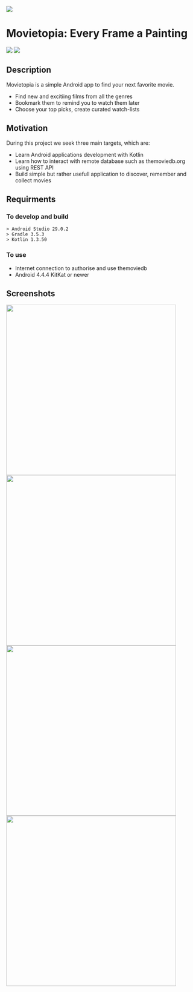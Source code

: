 ![](https://sun9-29.userapi.com/c205716/v205716275/22501/WOF93tAr-o8.jpg)
# Movietopia: Every Frame a Painting

![](https://bettercodehub.com/edge/badge/mishokU/RandomMovie?branch=master)  ![](https://img.shields.io/badge/License-MIT-blueviolet?style=flatr)
## Description
Movietopia is a simple Android app to find your next favorite movie.

- Find new and excitiing films from all the genres
- Bookmark them to remind you to watch them later
- Choose your top picks, create curated watch-lists

## Motivation
During this project we seek three main targets, which are:

+ Learn Android applications development with Kotlin
+ Learn how to interact with remote database such as themoviedb.org using REST API
+ Build simple but rather usefull application to discover, remember and collect movies

## Requirments
### To develop and build
```
> Android Studio 29.0.2
> Gradle 3.5.3
> Kotlin 1.3.50
```
### To use 

+ Internet connection to authorise and use themoviedb
+ Android 4.4.4 KitKat or newer

## Screenshots

<img src="https://sun9-61.userapi.com/c857728/v857728264/12bba0/wiDS8vmRN5Q.jpg"  height="450"> <img src="https://sun9-36.userapi.com/c205328/v205328264/20c93/t7sTLYeSo5U.jpg"  height="450"> <img src="https://sun9-37.userapi.com/c854128/v854128264/1b1d0f/V13_f-VKVCU.jpg"  height="450"> <img src="https://sun9-29.userapi.com/c200420/v200420264/211e1/-3F2lXmOxTM.jpg"  height="450">
